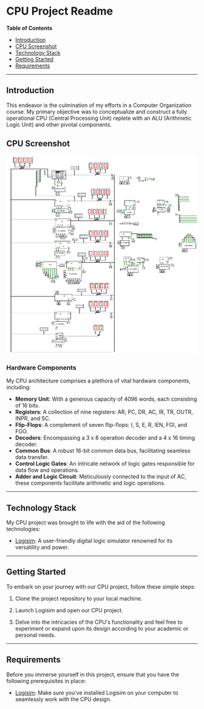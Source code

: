 # CPU Project Readme

**Table of Contents**

- [Introduction](#introduction)
- [CPU Screenshot](#cpu-screenshot)
- [Technology Stack](#technology-stack)
- [Getting Started](#getting-started)
- [Requirements](#requirements)

---

## Introduction


This endeavor is the culmination of my efforts in a Computer Organization course.
My primary objective was to conceptualize and construct a fully operational CPU (Central Processing Unit) replete with an ALU (Arithmetic Logic Unit)
and other pivotal components.

## CPU Screenshot

![CPU Screenshot](moris.png)

### Hardware Components

My CPU architecture comprises a plethora of vital hardware components, including:

- **Memory Unit**: With a generous capacity of 4096 words, each consisting of 16 bits.
- **Registers**: A collection of nine registers: AR, PC, DR, AC, IR, TR, OUTR, INPR, and SC.
- **Flip-Flops**: A complement of seven flip-flops: I, S, E, R, lEN, FGI, and FGO.
- **Decoders**: Encompassing a 3 x 8 operation decoder and a 4 x 16 timing decoder.
- **Common Bus**: A robust 16-bit common data bus, facilitating seamless data transfer.
- **Control Logic Gates**: An intricate network of logic gates responsible for data flow and operations.
- **Adder and Logic Circuit**: Meticulously connected to the input of AC, these components facilitate arithmetic and logic operations.

---

## Technology Stack

My CPU project was brought to life with the aid of the following technologies:

- [Logisim](https://www.cburch.com/logisim/): A user-friendly digital logic simulator renowned for its versatility and power.

---

## Getting Started

To embark on your journey with our CPU project, follow these simple steps:

1. Clone the project repository to your local machine.

2. Launch Logisim and open our CPU project.

3. Delve into the intricacies of the CPU's functionality and feel free to experiment or expand upon its design according to your academic or personal needs.

---

## Requirements

Before you immerse yourself in this project, ensure that you have the following prerequisites in place:

- [Logisim](https://www.cburch.com/logisim/): Make sure you've installed Logisim on your computer to seamlessly work with the CPU design.


